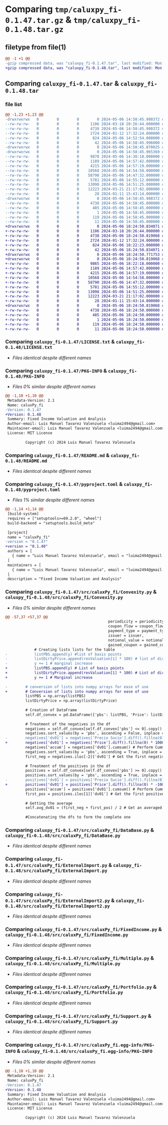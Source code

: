 # Comparing `tmp/caluxpy_fi-0.1.47.tar.gz` & `tmp/caluxpy_fi-0.1.48.tar.gz`

## filetype from file(1)

```diff
@@ -1 +1 @@
-gzip compressed data, was "caluxpy_fi-0.1.47.tar", last modified: Mon May  6 14:58:45 2024, max compression
+gzip compressed data, was "caluxpy_fi-0.1.48.tar", last modified: Mon May  6 18:24:50 2024, max compression
```

## Comparing `caluxpy_fi-0.1.47.tar` & `caluxpy_fi-0.1.48.tar`

### file list

```diff
@@ -1,23 +1,23 @@
-drwxrwxrwx   0        0        0        0 2024-05-06 14:58:45.980372 caluxpy_fi-0.1.47/
--rw-rw-rw-   0        0        0     1106 2024-03-18 20:26:44.000000 caluxpy_fi-0.1.47/LICENSE.txt
--rw-rw-rw-   0        0        0     4738 2024-05-06 14:58:45.980372 caluxpy_fi-0.1.47/PKG-INFO
--rw-rw-rw-   0        0        0     2724 2024-01-12 17:32:24.000000 caluxpy_fi-0.1.47/README.md
--rw-rw-rw-   0        0        0      824 2024-05-06 14:52:54.000000 caluxpy_fi-0.1.47/pyproject.toml
--rw-rw-rw-   0        0        0       42 2024-05-06 14:58:45.996000 caluxpy_fi-0.1.47/setup.cfg
-drwxrwxrwx   0        0        0        0 2024-05-06 14:58:45.870025 caluxpy_fi-0.1.47/src/
-drwxrwxrwx   0        0        0        0 2024-05-06 14:58:45.965369 caluxpy_fi-0.1.47/src/caluxPy_fi/
--rw-rw-rw-   0        0        0     9878 2024-05-06 14:30:18.000000 caluxpy_fi-0.1.47/src/caluxPy_fi/Convexity.py
--rw-rw-rw-   0        0        0     1189 2024-05-06 14:57:42.000000 caluxpy_fi-0.1.47/src/caluxPy_fi/DataBase.py
--rw-rw-rw-   0        0        0     4215 2024-05-06 14:57:19.000000 caluxpy_fi-0.1.47/src/caluxPy_fi/ExternalImport.py
--rw-rw-rw-   0        0        0    10568 2024-05-06 14:54:58.000000 caluxpy_fi-0.1.47/src/caluxPy_fi/ExternalImport2.py
--rw-rw-rw-   0        0        0    58790 2024-05-06 14:47:32.000000 caluxpy_fi-0.1.47/src/caluxPy_fi/FixedIncome.py
--rw-rw-rw-   0        0        0     5781 2024-05-06 14:55:12.000000 caluxpy_fi-0.1.47/src/caluxPy_fi/Multiple.py
--rw-rw-rw-   0        0        0    13098 2024-05-06 14:51:25.000000 caluxpy_fi-0.1.47/src/caluxPy_fi/Portfolio.py
--rw-rw-rw-   0        0        0    12223 2024-03-21 21:17:02.000000 caluxpy_fi-0.1.47/src/caluxPy_fi/Support.py
--rw-rw-rw-   0        0        0       28 2024-01-11 15:43:14.000000 caluxpy_fi-0.1.47/src/caluxPy_fi/__init__.py
-drwxrwxrwx   0        0        0        0 2024-05-06 14:58:45.980372 caluxpy_fi-0.1.47/src/caluxPy_fi.egg-info/
--rw-rw-rw-   0        0        0     4738 2024-05-06 14:58:45.000000 caluxpy_fi-0.1.47/src/caluxPy_fi.egg-info/PKG-INFO
--rw-rw-rw-   0        0        0      485 2024-05-06 14:58:45.000000 caluxpy_fi-0.1.47/src/caluxPy_fi.egg-info/SOURCES.txt
--rw-rw-rw-   0        0        0        1 2024-05-06 14:58:45.000000 caluxpy_fi-0.1.47/src/caluxPy_fi.egg-info/dependency_links.txt
--rw-rw-rw-   0        0        0      119 2024-05-06 14:58:45.000000 caluxpy_fi-0.1.47/src/caluxPy_fi.egg-info/requires.txt
--rw-rw-rw-   0        0        0       11 2024-05-06 14:58:45.000000 caluxpy_fi-0.1.47/src/caluxPy_fi.egg-info/top_level.txt
+drwxrwxrwx   0        0        0        0 2024-05-06 18:24:50.834071 caluxpy_fi-0.1.48/
+-rw-rw-rw-   0        0        0     1106 2024-03-18 20:26:44.000000 caluxpy_fi-0.1.48/LICENSE.txt
+-rw-rw-rw-   0        0        0     4738 2024-05-06 18:24:50.819068 caluxpy_fi-0.1.48/PKG-INFO
+-rw-rw-rw-   0        0        0     2724 2024-01-12 17:32:24.000000 caluxpy_fi-0.1.48/README.md
+-rw-rw-rw-   0        0        0      824 2024-05-06 18:22:23.000000 caluxpy_fi-0.1.48/pyproject.toml
+-rw-rw-rw-   0        0        0       42 2024-05-06 18:24:50.834071 caluxpy_fi-0.1.48/setup.cfg
+drwxrwxrwx   0        0        0        0 2024-05-06 18:24:50.771753 caluxpy_fi-0.1.48/src/
+drwxrwxrwx   0        0        0        0 2024-05-06 18:24:50.819068 caluxpy_fi-0.1.48/src/caluxPy_fi/
+-rw-rw-rw-   0        0        0     9865 2024-05-06 18:22:18.000000 caluxpy_fi-0.1.48/src/caluxPy_fi/Convexity.py
+-rw-rw-rw-   0        0        0     1189 2024-05-06 14:57:42.000000 caluxpy_fi-0.1.48/src/caluxPy_fi/DataBase.py
+-rw-rw-rw-   0        0        0     4215 2024-05-06 14:57:19.000000 caluxpy_fi-0.1.48/src/caluxPy_fi/ExternalImport.py
+-rw-rw-rw-   0        0        0    10568 2024-05-06 14:54:58.000000 caluxpy_fi-0.1.48/src/caluxPy_fi/ExternalImport2.py
+-rw-rw-rw-   0        0        0    58790 2024-05-06 14:47:32.000000 caluxpy_fi-0.1.48/src/caluxPy_fi/FixedIncome.py
+-rw-rw-rw-   0        0        0     5781 2024-05-06 14:55:12.000000 caluxpy_fi-0.1.48/src/caluxPy_fi/Multiple.py
+-rw-rw-rw-   0        0        0    13098 2024-05-06 14:51:25.000000 caluxpy_fi-0.1.48/src/caluxPy_fi/Portfolio.py
+-rw-rw-rw-   0        0        0    12223 2024-03-21 21:17:02.000000 caluxpy_fi-0.1.48/src/caluxPy_fi/Support.py
+-rw-rw-rw-   0        0        0       28 2024-01-11 15:43:14.000000 caluxpy_fi-0.1.48/src/caluxPy_fi/__init__.py
+drwxrwxrwx   0        0        0        0 2024-05-06 18:24:50.819068 caluxpy_fi-0.1.48/src/caluxPy_fi.egg-info/
+-rw-rw-rw-   0        0        0     4738 2024-05-06 18:24:50.000000 caluxpy_fi-0.1.48/src/caluxPy_fi.egg-info/PKG-INFO
+-rw-rw-rw-   0        0        0      485 2024-05-06 18:24:50.000000 caluxpy_fi-0.1.48/src/caluxPy_fi.egg-info/SOURCES.txt
+-rw-rw-rw-   0        0        0        1 2024-05-06 18:24:50.000000 caluxpy_fi-0.1.48/src/caluxPy_fi.egg-info/dependency_links.txt
+-rw-rw-rw-   0        0        0      119 2024-05-06 18:24:50.000000 caluxpy_fi-0.1.48/src/caluxPy_fi.egg-info/requires.txt
+-rw-rw-rw-   0        0        0       11 2024-05-06 18:24:50.000000 caluxpy_fi-0.1.48/src/caluxPy_fi.egg-info/top_level.txt
```

### Comparing `caluxpy_fi-0.1.47/LICENSE.txt` & `caluxpy_fi-0.1.48/LICENSE.txt`

 * *Files identical despite different names*

### Comparing `caluxpy_fi-0.1.47/PKG-INFO` & `caluxpy_fi-0.1.48/PKG-INFO`

 * *Files 0% similar despite different names*

```diff
@@ -1,10 +1,10 @@
 Metadata-Version: 2.1
 Name: caluxPy_fi
-Version: 0.1.47
+Version: 0.1.48
 Summary: Fixed Income Valuation and Analysis
 Author-email: Luis Manuel Tavarez Valenzuela <luima2494@gmail.com>
 Maintainer-email: Luis Manuel Tavarez Valenzuela <luima2494@gmail.com>
 License: MIT License
         
         Copyright (c) 2024 Luis Manuel Tavarez Valenzuela
```

### Comparing `caluxpy_fi-0.1.47/README.md` & `caluxpy_fi-0.1.48/README.md`

 * *Files identical despite different names*

### Comparing `caluxpy_fi-0.1.47/pyproject.toml` & `caluxpy_fi-0.1.48/pyproject.toml`

 * *Files 1% similar despite different names*

```diff
@@ -1,14 +1,14 @@
 [build-system]
 requires = ["setuptools>=69.2.0", "wheel"]
 build-backend = "setuptools.build_meta"
 
 [project]
 name = "caluxPy_fi"
-version = "0.1.47"
+version = "0.1.48"
 authors = [
   { name = "Luis Manuel Tavarez Valenzuela", email = "luima2494@gmail.com" }
 ]
 maintainers = [
   { name = "Luis Manuel Tavarez Valenzuela", email = "luima2494@gmail.com" }
 ]
 description = "Fixed Income Valuation and Analysis"
```

### Comparing `caluxpy_fi-0.1.47/src/caluxPy_fi/Convexity.py` & `caluxpy_fi-0.1.48/src/caluxPy_fi/Convexity.py`

 * *Files 0% similar despite different names*

```diff
@@ -57,37 +57,37 @@
                                              periodicity = periodicity, 
                                              coupon_flow = coupon_flow, 
                                              payment_type = payment_type, 
                                              issuer = issuer, 
                                              notional_value = notional_value, 
                                              gained_coupon = gained_coupon)
             # Creating lists lists for the table
-            listPBS.append(y) #list of basis points
-            listDirtyPrice.append(resValuation[1] * 100) # list of dirty prices
-            y += 1 # marginal increase
+            listPBS.append(y) # List of basis points
+            listDirtyPrice.append(resValuation[1] * 100) # List of dirty prices
+            y += 1 # Marginal increase
         
-        # conversion of lists into numpy arrays for ease of use
+        # Conversion of lists into numpy arrays for ease of use
         listPBS = np.array(listPBS)
         listDirtyPrice = np.array(listDirtyPrice)
         
         # Creation of DataFrame
         self.df_convex = pd.DataFrame({'pbs': listPBS, 'Price': listDirtyPrice})
         
         # Treatment of the negatives in the df
         negatives = self.df_convex[self.df_convex['pbs'] <= 0].copy() # Copy the DataFrame for ease of use
         negatives.sort_values(by = 'pbs', ascending = False, inplace = True) # Sort descending
-        negatives['dv01'] = negatives['Precio Sucio'].diff().fillna(0) * 10000 # Calculate the difference and fill first with 0
+        negatives['dv01'] = negatives['Price'].diff().fillna(0) * 10000 # Calculate the difference and fill first with 0
         negatives['accum'] = negatives['dv01'].cumsum() # Perform Cummulative Sum
         negatives.sort_values(by = 'pbs', ascending = True, inplace = True) # Sort Ascending
         first_neg = negatives.iloc[-2]['dv01'] # Get the first negative (the one after 0)
         
         # Treatment of the positives in the df
         positives = self.df_convex[self.df_convex['pbs'] >= 0].copy() # Copy the DataFrame for ease of use
         positives.sort_values(by = 'pbs', ascending = True, inplace = True) # Sort Ascending
-        positives['dv01'] = positives['Precio Sucio'].diff().fillna(0) * -10000 # Calculate the difference and fill first with 0
+        positives['dv01'] = positives['Price'].diff().fillna(0) * -10000 # Calculate the difference and fill first with 0
         positives['accum'] = positives['dv01'].cumsum() # Perform Cummulative Sum
         first_pos = positives.iloc[1]['dv01'] # Get the first positive (the one after 0)
         
         # Getting the average
         self.avg_dv01 = (first_neg + first_pos) / 2 # Get an averaged dv01 with the first occurrence of a marginal increase, because it can go both ways
         
         #Concatenating the dfs to form the complete one
```

### Comparing `caluxpy_fi-0.1.47/src/caluxPy_fi/DataBase.py` & `caluxpy_fi-0.1.48/src/caluxPy_fi/DataBase.py`

 * *Files identical despite different names*

### Comparing `caluxpy_fi-0.1.47/src/caluxPy_fi/ExternalImport.py` & `caluxpy_fi-0.1.48/src/caluxPy_fi/ExternalImport.py`

 * *Files identical despite different names*

### Comparing `caluxpy_fi-0.1.47/src/caluxPy_fi/ExternalImport2.py` & `caluxpy_fi-0.1.48/src/caluxPy_fi/ExternalImport2.py`

 * *Files identical despite different names*

### Comparing `caluxpy_fi-0.1.47/src/caluxPy_fi/FixedIncome.py` & `caluxpy_fi-0.1.48/src/caluxPy_fi/FixedIncome.py`

 * *Files identical despite different names*

### Comparing `caluxpy_fi-0.1.47/src/caluxPy_fi/Multiple.py` & `caluxpy_fi-0.1.48/src/caluxPy_fi/Multiple.py`

 * *Files identical despite different names*

### Comparing `caluxpy_fi-0.1.47/src/caluxPy_fi/Portfolio.py` & `caluxpy_fi-0.1.48/src/caluxPy_fi/Portfolio.py`

 * *Files identical despite different names*

### Comparing `caluxpy_fi-0.1.47/src/caluxPy_fi/Support.py` & `caluxpy_fi-0.1.48/src/caluxPy_fi/Support.py`

 * *Files identical despite different names*

### Comparing `caluxpy_fi-0.1.47/src/caluxPy_fi.egg-info/PKG-INFO` & `caluxpy_fi-0.1.48/src/caluxPy_fi.egg-info/PKG-INFO`

 * *Files 0% similar despite different names*

```diff
@@ -1,10 +1,10 @@
 Metadata-Version: 2.1
 Name: caluxPy_fi
-Version: 0.1.47
+Version: 0.1.48
 Summary: Fixed Income Valuation and Analysis
 Author-email: Luis Manuel Tavarez Valenzuela <luima2494@gmail.com>
 Maintainer-email: Luis Manuel Tavarez Valenzuela <luima2494@gmail.com>
 License: MIT License
         
         Copyright (c) 2024 Luis Manuel Tavarez Valenzuela
```

